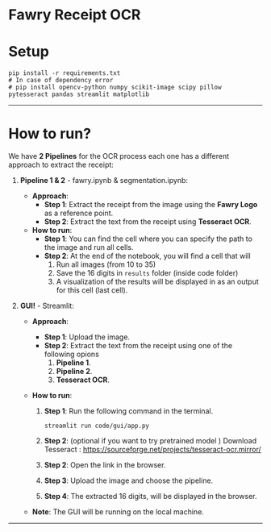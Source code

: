 # Fawry Receipt OCR

# Setup

```shell
pip install -r requirements.txt
# In case of dependency error
# pip install opencv-python numpy scikit-image scipy pillow pytesseract pandas streamlit matplotlib
```

---

# How to run?

We have **2 Pipelines** for the OCR process each one has a different approach to extract the receipt:

1. **Pipeline 1 & 2** - fawry.ipynb & segmentation.ipynb:
   - **Approach**:
     - **Step 1**: Extract the receipt from the image using the **Fawry Logo** as a reference point.
     - **Step 2**: Extract the text from the receipt using **Tesseract OCR**.
   - **How to run**:
     - **Step 1**: You can find the cell where you can specify the path to the image and run all cells.
     - **Step 2**: At the end of the notebook, you will find a cell that will
       1. Run all images (from 10 to 35)
       2. Save the 16 digits in `results` folder (inside code folder)
       3. A visualization of the results will be displayed in as an output for this cell (last cell).
2. **GUI!** - Streamlit:

   - **Approach**:
     - **Step 1**: Upload the image.
     - **Step 2**: Extract the text from the receipt using one of the following opions
       1. **Pipeline 1**.
       2. **Pipeline 2**.
       3. **Tesseract OCR**.
   - **How to run**:

     1. **Step 1**: Run the following command in the terminal.
        ```shell
        streamlit run code/gui/app.py
        ```
     2. **Step 2**: (optional if you want to try pretrained model ) Download Tesseract : https://sourceforge.net/projects/tesseract-ocr.mirror/

     3. **Step 2**: Open the link in the browser.
     4. **Step 3**: Upload the image and choose the pipeline.
     5. **Step 4**: The extracted 16 digits, will be displayed in the browser.

   - **Note**: The GUI will be running on the local machine.

---
